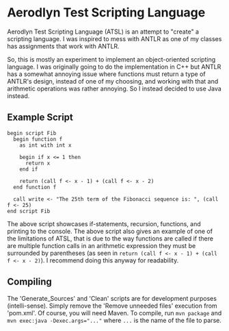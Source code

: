 # Aerodlyn Test Scripting Language

Aerodlyn Test Scripting Language (ATSL) is an attempt to "create" a scripting language. I was inspired to mess 
with ANTLR as one of my classes has assignments that work with ANTLR.

So, this is mostly an experiment to implement an object-oriented scripting language. I was originally going to 
do the implementation in C++ but ANTLR has a somewhat annoying issue where functions must return a type of 
ANTLR's design, instead of one of my choosing, and working with that and arithmetic operations was rather 
annoying. So I instead decided to use Java instead.

## Example Script
```
begin script Fib 
  begin function f
    as int with int x
    
    begin if x <= 1 then
      return x
    end if
    
    return (call f <- x - 1) + (call f <- x - 2)
  end function f
  
  call write <- "The 25th term of the Fibonacci sequence is: ", (call f <- 25)
end script Fib
```

The above script showcases if-statements, recursion, functions, and printing to the console. The above script also gives an example of one of the limitations of ATSL, that is due to the way functions are called if there are multiple function calls in an arithmetic expression they must be surrounded by parentheses (as seen in `return (call f <- x - 1) + (call f <- x - 2)`). I recommend doing this anyway for readability.

## Compiling

The 'Generate_Sources' and 'Clean' scripts are for development purposes (intelli-sense). Simply remove the 'Remove unneeded files' execution from 'pom.xml'. Of course, you will need Maven. To compile, run `mvn package` and `mvn exec:java -Dexec.args="..."` where `...` is the name of the file to parse.
